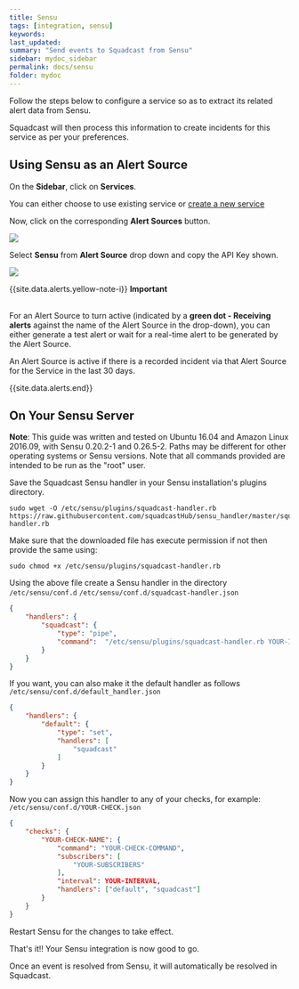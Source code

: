 ```yaml
---
title: Sensu
tags: [integration, sensu]
keywords: 
last_updated: 
summary: "Send events to Squadcast from Sensu"
sidebar: mydoc_sidebar
permalink: docs/sensu
folder: mydoc
---
```


Follow the steps below to configure a service so as to extract its related alert data from Sensu.

Squadcast will then process this information to create incidents for this service as per your preferences.

## Using Sensu as an Alert Source

On the **Sidebar**, click on **Services**.

You can either choose to use existing service or [create a new service](adding-a-service-1)

Now, click on the corresponding **Alert Sources** button.

![](images/integration_1.png)

Select **Sensu** from  **Alert Source** drop down and copy the API Key shown.

![](images/sensu_1.png)

{{site.data.alerts.yellow-note-i}}
<b>Important</b><br/><br/>
<p>For an Alert Source to turn active (indicated by a <b>green dot - Receiving alerts</b> against the name of the Alert Source in the drop-down), you can either generate a test alert or wait for a real-time alert to be generated by the Alert Source.</p>
<p>An Alert Source is active if there is a recorded incident via that Alert Source for the Service in the last 30 days.</p>
{{site.data.alerts.end}}

## On Your Sensu Server

**Note**: This guide was written and tested on Ubuntu 16.04 and Amazon Linux 2016.09, with Sensu 0.20.2-1 and 0.26.5-2. Paths may be different for other operating systems or Sensu versions. Note that all commands provided are intended to be run as the "root" user.

Save the Squadcast Sensu handler in your Sensu installation's plugins directory.

```
sudo wget -O /etc/sensu/plugins/squadcast-handler.rb https://raw.githubusercontent.com/squadcastHub/sensu_handler/master/squadcast-handler.rb
```

Make sure that the downloaded file has execute permission if not then provide the same using:

```
sudo chmod +x /etc/sensu/plugins/squadcast-handler.rb
```

Using the above file create a Sensu handler in the directory `/etc/sensu/conf.d` 
`/etc/sensu/conf.d/squadcast-handler.json`

```json
{            
    "handlers": {
        "squadcast": {
            "type": "pipe",
            "command":  "/etc/sensu/plugins/squadcast-handler.rb YOUR-INTEGRATION-KEY-HERE-FROM-STEP-2"                      
        }
    }
}
```

If you want, you can also make it the default handler as follows
`/etc/sensu/conf.d/default_handler.json`

```json
{
    "handlers": {
        "default": {
            "type": "set",
            "handlers": [
                "squadcast"
            ]
        }
    }
}
```

Now you can assign this handler to any of your checks, for example:
`/etc/sensu/conf.d/YOUR-CHECK.json`

```json
{
    "checks": {
        "YOUR-CHECK-NAME": {
            "command": "YOUR-CHECK-COMMAND",
            "subscribers": [
                "YOUR-SUBSCRIBERS"
            ],
            "interval": YOUR-INTERVAL,
            "handlers": ["default", "squadcast"]
        }
    }
}
```

Restart Sensu for the changes to take effect.

That's it!! Your Sensu integration is now good to go.

Once an event is resolved from Sensu, it will automatically be resolved in Squadcast.